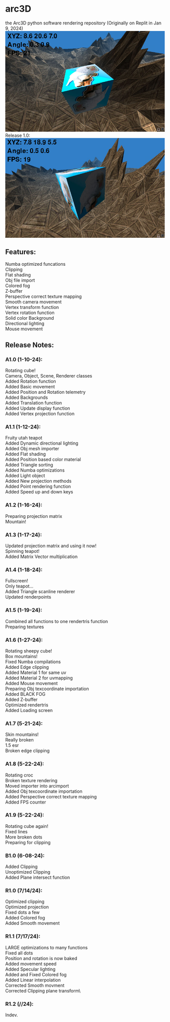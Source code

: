 # arc3D
the Arc3D python software rendering repository (Originally on Replit in Jan 9, 2024)
![Funny demo](/images/Demo1.1.png)
Release 1.0:
![Funny demo](/images/Demo.png)
## Features:
Numba optimized funcations\
Clipping\
Flat shading\
Obj file import\
Colored fog\
Z-buffer\
Perspective correct texture mapping\
Smooth camera movement \
Vertex transform function\
Vertex rotation function\
Solid color Background\
Directional lighting\
Mouse movement

## Release Notes:
### A1.0 (1-10-24):
Rotating cube!\
Camera, Object, Scene, Renderer classes\
Added Rotation function\
Added Basic movement\
Added Position and Rotation telemetry\
Added Backgrounds\
Added Translation function\
Added Update display function\
Added Vertex projection function
### A1.1 (1-12-24):
Fruity utah teapot\
Added Dynamic directional lighting\
Added Obj mesh importer\
Added Flat shading\
Added Position based color material\
Added Triangle sorting\
Added Numba optimizations\
Added Light object\
Added New projection methods\
Added Point rendering function\
Added Speed up and down keys
### A1.2 (1-16-24):
Preparing projection matrix\
Mountain!
### A1.3 (1-17-24):
Updated projection matrix and using it now!\
Spinning teapot!\
Added Matrix Vector multiplication
### A1.4 (1-18-24):
Fullscreen!\
Only teapot...\
Added Triangle scanline renderer\
Updated renderpoints
### A1.5 (1-19-24):
Combined all functions to one rendertris function\
Preparing textures
### A1.6 (1-27-24):
Rotating sheepy cube!\
Box mountains!\
Fixed Numba compilations\
Added Edge clipping\
Added Material 1 for same uv\
Added Material 2 for uvmapping\
Added Mouse movement\
Preparing Obj texcoordinate importation\
Added BLACK FOG\
Added Z-buffer\
Optimized rendertris\
Added Loading screen
### A1.7 (5-21-24):
Skin mountains!\
Really broken\
1.5 esr\
Broken edge clipping
### A1.8 (5-22-24):
Rotating croc\
Broken texture rendering\
Moved importer into arcimport\
Added Obj texcoordinate importation\
Added Perspective correct texture mapping\
Added FPS counter
### A1.9 (5-22-24):
Rotating cube again!\
Fixed lines\
More broken dots\
Preparing for clipping
### B1.0 (6-08-24):
Added Clipping\
Unoptimized Clipping\
Added Plane intersect function
### R1.0 (7/14/24):
Optimized clipping\
Optimized projection\
Fixed dots a few\
Added Colored fog\
Added Smooth movement
### R1.1 (7/17/24):
LARGE optimizations to many functions\
Fixed all dots\
Position and rotation is now baked\
Added movement speed\
Added Specular lighting\
Added and Fixed Colored fog\
Added Linear interpolation\
Corrected Smooth movment\
Corrected Clipping plane transform\
### R1.2 (//24):
Indev.
